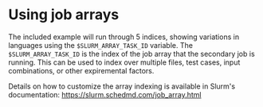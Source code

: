 # Using job arrays

The included example will run through 5 indices, showing variations in languages using the `$SLURM_ARRAY_TASK_ID` variable. 
The `$SLURM_ARRAY_TASK_ID` is the index of the job array that the secondary job is running. This can be used to index over multiple files, test cases, input combinations, or other expiremental factors.

Details on how to customize the array indexing is available in Slurm's documentation: https://slurm.schedmd.com/job_array.html 
